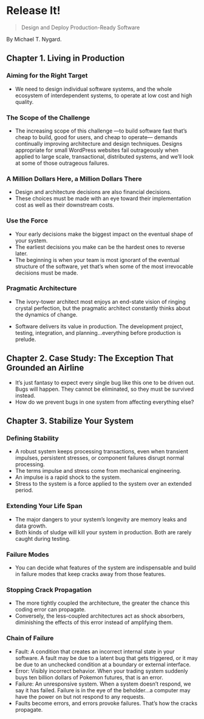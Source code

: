 # Release It!
>Design and Deploy Production-Ready Software

By Michael T. Nygard.

## Chapter 1. Living in Production
### Aiming for the Right Target
* We need to design individual software systems, and the whole ecosystem of interdependent systems, to operate at low cost and high quality.

### The Scope of the Challenge
* The increasing scope of this challenge —to build software fast that’s cheap to build, good for users, and cheap to operate— demands continually improving architecture and design techniques. Designs appropriate for small WordPress websites fail outrageously when applied to large scale, transactional, distributed systems, and we’ll look at some of those outrageous failures.

### A Million Dollars Here, a Million Dollars There
* Design and architecture decisions are also financial decisions.
* These choices must be made with an eye toward their implementation cost as well as their downstream costs.

### Use the Force
* Your early decisions make the biggest impact on the eventual shape of your system.
* The earliest decisions you make can be the hardest ones to reverse later.
* The beginning is when your team is most ignorant of the eventual structure of the software, yet that’s when some of the most irrevocable decisions must be made.

### Pragmatic Architecture
* The ivory-tower architect most enjoys an end-state vision of ringing crystal perfection, but the pragmatic architect constantly thinks about the dynamics of change.

* Software delivers its value in production. The development project, testing, integration, and planning...everything before production is prelude.

## Chapter 2. Case Study: The Exception That Grounded an Airline
* It’s just fantasy to expect every single bug like this one to be driven out. Bugs will happen. They cannot be eliminated, so they must be survived instead.
* How do we prevent bugs in one system from affecting everything else?

## Chapter 3. Stabilize Your System
### Defining Stability
* A robust system keeps processing transactions, even when transient impulses, persistent stresses, or component failures disrupt normal processing.
* The terms impulse and stress come from mechanical engineering.
* An impulse is a rapid shock to the system.
* Stress to the system is a force applied to the system over an extended period.

### Extending Your Life Span
* The major dangers to your system’s longevity are memory leaks and data growth.
* Both kinds of sludge will kill your system in production. Both are rarely caught during testing.

### Failure Modes
* You can decide what features of the system are indispensable and build in failure modes that keep cracks away from those features.

### Stopping Crack Propagation
* The more tightly coupled the architecture, the greater the chance this coding error can propagate.
* Conversely, the less-coupled architectures act as shock absorbers, diminishing the effects of this error instead of amplifying them.

### Chain of Failure
* Fault: A condition that creates an incorrect internal state in your software. A fault may be due to a latent bug that gets triggered, or it may be due to an unchecked condition at a boundary or external interface.
* Error: Visibly incorrect behavior. When your trading system suddenly buys ten billion dollars of Pokemon futures, that is an error.
* Failure: An unresponsive system. When a system doesn’t respond, we say it has failed. Failure is in the eye of the beholder...a computer may have the power on but not respond to any requests.
* Faults become errors, and errors provoke failures. That’s how the cracks propagate.